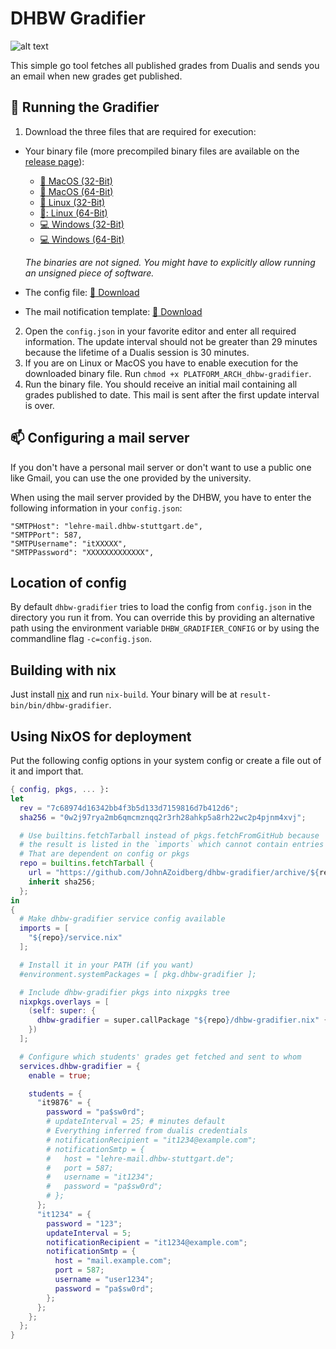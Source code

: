 # DHBW Gradifier
![alt text](https://api.travis-ci.org/mariuskiessling/dhbw-gradifier.svg?branch=latest "Build status badge")

This simple go tool fetches all published grades from Dualis and sends you an email when new grades get published.

## :rocket: Running the Gradifier
1. Download the three files that are required for execution:
  - Your binary file (more precompiled binary files are available on the [release page](https://github.com/mariuskiessling/dhbw-gradifier/releases/tag/latest)):
    - [:apple: MacOS (32-Bit)](https://github.com/mariuskiessling/dhbw-gradifier/releases/download/latest/darwin_386_dhbw-gradifier)
    - [:apple: MacOS (64-Bit)](https://github.com/mariuskiessling/dhbw-gradifier/releases/download/latest/darwin_amd64_dhbw-gradifier)
    - [:penguin: Linux (32-Bit)](https://github.com/mariuskiessling/dhbw-gradifier/releases/download/latest/linux_386_dhbw-gradifier)
    - [:penguin:: Linux (64-Bit)](https://github.com/mariuskiessling/dhbw-gradifier/releases/download/latest/linux_amd64_dhbw-gradifier)
    - [:computer: Windows (32-Bit)](https://github.com/mariuskiessling/dhbw-gradifier/releases/download/latest/windows_386_dhbw-gradifier.exe)
    - [:computer: Windows (64-Bit)](https://github.com/mariuskiessling/dhbw-gradifier/releases/download/latest/windows_amd64_dhbw-gradifier.exe)

    _The binaries are not signed. You might have to explicitly allow running an unsigned piece of software._
  - The config file: [:floppy_disk: Download](https://github.com/mariuskiessling/dhbw-gradifier/releases/download/latest/config.json)
  - The mail notification template: [:floppy_disk: Download](https://github.com/mariuskiessling/dhbw-gradifier/releases/download/latest/notification.tpl)
2. Open the `config.json` in your favorite editor and enter all required information. The update interval should not be greater than 29 minutes because the lifetime of a Dualis session is 30 minutes.
3. If you are on Linux or MacOS you have to enable execution for the downloaded binary file. Run `chmod +x PLATFORM_ARCH_dhbw-gradifier`.
3. Run the binary file. You should receive an initial mail containing all grades published to date. This mail is sent after the first update interval is over.

## :mailbox: Configuring a mail server
If you don't have a personal mail server or don't want to use a public one like Gmail, you can use the one provided by the university.

When using the mail server provided by the DHBW, you have to enter the following information in your `config.json`:

```
"SMTPHost": "lehre-mail.dhbw-stuttgart.de",
"SMTPPort": 587,
"SMTPUsername": "itXXXXX",
"SMTPPassword": "XXXXXXXXXXXXX",
```

## Location of config
By default `dhbw-gradifier` tries to load the config from `config.json` in the directory you run it from.
You can override this by providing an alternative path using the environment variable `DHBW_GRADIFIER_CONFIG`
or by using the commandline flag `-c=config.json`.

## Building with nix
Just install [nix](https://nixos.org/nix/download.html) and run `nix-build`.
Your binary will be at `result-bin/bin/dhbw-gradifier`.

## Using NixOS for deployment
Put the following config options in your system config or create a file
out of it and import that.

```nix
{ config, pkgs, ... }:
let
  rev = "7c68974d16342bb4f3b5d133d7159816d7b412d6";
  sha256 = "0w2j97rya2mb6qmcmznqq2r3rh28ahkp5a8rh22wc2p4pjnm4xvj";

  # Use builtins.fetchTarball instead of pkgs.fetchFromGitHub because
  # the result is listed in the `imports` which cannot contain entries
  # That are dependent on config or pkgs
  repo = builtins.fetchTarball {
    url = "https://github.com/JohnAZoidberg/dhbw-gradifier/archive/${rev}.tar.gz";
    inherit sha256;
  };
in
{
  # Make dhbw-gradifier service config available
  imports = [
    "${repo}/service.nix"
  ];

  # Install it in your PATH (if you want)
  #environment.systemPackages = [ pkg.dhbw-gradifier ];

  # Include dhbw-gradifier pkgs into nixpgks tree
  nixpkgs.overlays = [
    (self: super: {
      dhbw-gradifier = super.callPackage "${repo}/dhbw-gradifier.nix" {};
    })
  ];

  # Configure which students' grades get fetched and sent to whom
  services.dhbw-gradifier = {
    enable = true;

    students = {
      "it9876" = {
        password = "pa$sw0rd";
        # updateInterval = 25; # minutes default
        # Everything inferred from dualis credentials
        # notificationRecipient = "it1234@example.com";
        # notificationSmtp = {
        #   host = "lehre-mail.dhbw-stuttgart.de";
        #   port = 587;
        #   username = "it1234";
        #   password = "pa$sw0rd";
        # };
      };
      "it1234" = {
        password = "123";
        updateInterval = 5;
        notificationRecipient = "it1234@example.com";
        notificationSmtp = {
          host = "mail.example.com";
          port = 587;
          username = "user1234";
          password = "pa$sw0rd";
        };
      };
    };
  };
}
```
